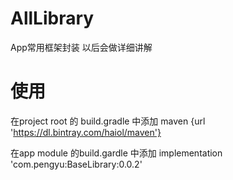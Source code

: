 # AllLibrary
App常用框架封装 以后会做详细讲解

# 使用
在project root 的 build.gradle 中添加
maven {url 'https://dl.bintray.com/haiol/maven'}

在app module 的build.gardle 中添加
implementation 'com.pengyu:BaseLibrary:0.0.2'
                



